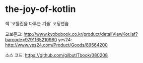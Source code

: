 # the-joy-of-kotlin
책 '코틀린을 다루는 기술' 코딩연습

교보문고: http://www.kyobobook.co.kr/product/detailViewKor.laf?barcode=9791165210960
yes24: http://www.yes24.com/Product/Goods/89564200

소스 코드: https://github.com/gilbutITbook/080208
